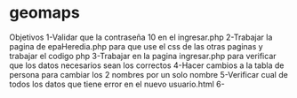 # geomaps
Objetivos
1-Validar que la contraseña 10 en el ingresar.php
2-Trabajar la pagina de epaHeredia.php para que use el css de las otras paginas y trabajar el codigo php
3-Trabajar en la pagina ingresar.php para verificar que los datos necesarios sean los correctos
4-Hacer cambios a la tabla de persona para cambiar los 2 nombres por un solo nombre
5-Verificar cual de todos los datos que tiene error en el nuevo usuario.html
6-

